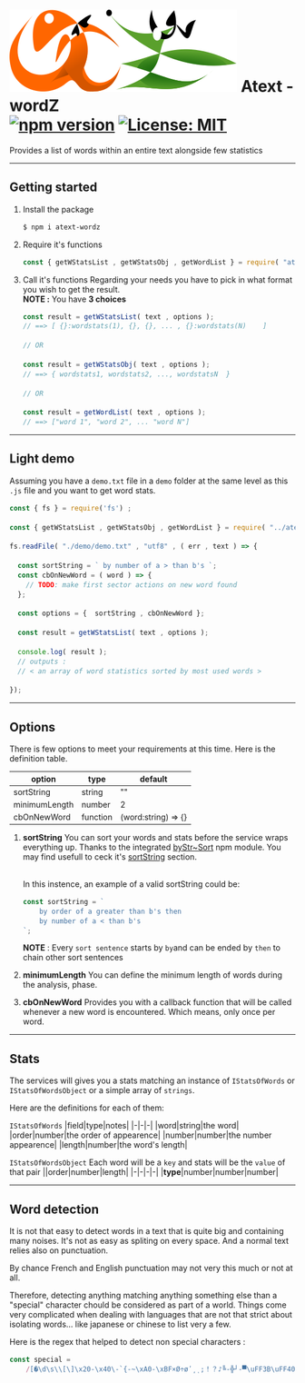 # <img id="module-logo" src="https://github.com/ManuUseGitHub/atext-wordz/blob/master/at-wz-logo.svg"> Atext - wordZ <br/> [![npm version](https://badge.fury.io/js/atext-wordz.svg)](https://badge.fury.io/js/atext-wordz) [![License: MIT](https://img.shields.io/badge/License-MIT-61dafb.svg)](https://github.com/ManuUseGitHub/atext-wordz/blob/master/LICENSE)

Provides a list of words within an entire text alongside few statistics

---

## Getting started

1. Install the package
    ```bash
    $ npm i atext-wordz
    ```
2. Require it's functions
    ```js
    const { getWStatsList , getWStatsObj , getWordList } = require( "atext-wordz" );
    ```
3. Call it's functions
   Regarding your needs you have to pick in what format you wish to get the result.<br/>
   **NOTE :** You have **3 choices**
    ```jsx
    const result = getWStatsList( text , options );
    // ==> [ {}:wordstats(1), {}, {}, ... , {}:wordstats(N)    ]

    // OR

    const result = getWStatsObj( text , options );
    // ==> { wordstats1, wordstats2, ..., wordstatsN  }

    // OR

    const result = getWordList( text , options );
    // ==> ["word 1", "word 2", ... "word N"]
    ```

---

## Light demo
Assuming you have a `demo.txt` file in a `demo` folder at the same level as this `.js` file and you want to get word stats.
```js
const { fs } = require('fs') ;

const { getWStatsList , getWStatsObj , getWordList } = require( "../atext-wordz" );

fs.readFile( "./demo/demo.txt" , "utf8" , ( err , text ) => {

  const sortString = ` by number of a > than b's `;
  const cbOnNewWord = ( word ) => {
    // TODO: make first sector actions on new word found
  };

  const options = {  sortString , cbOnNewWord };

  const result = getWStatsList( text , options );

  console.log( result );
  // outputs :
  // < an array of word statistics sorted by most used words >

});
```

---

## Options
There is few options to meet your requirements at this time. Here is the definition table.

| option | type | default |
|-|-|-|
|sortString|string|""|
|minimumLength|number|2|
|cbOnNewWord|function| (word:string) => {}|

1. **sortString**
    You can sort your words and stats before the service wraps everything up. Thanks to the integrated [byStr~Sort](https://www.npmjs.com/package/bystr-sort) npm module. You may find usefull to ceck it's [sortString](https://www.npmjs.com/package/bystr-sort#user-content-sortstring) section.

    <br/>
    In this instence, an example of a valid sortString could be:
    
    ```js
    const sortString = `
        by order of a greater than b's then
        by number of a < than b's
    `;
    ```
    **NOTE** : Every `sort sentence` starts by `by`and can be ended by `then` to chain other sort sentences
    <br/>
2. **minimumLength**
    You can define the minimum length of words during the analysis, phase.
    <br/>
    
3. **cbOnNewWord**
    Provides you with a callback function that will be called whenever a new word is encountered. Which means, only once per word.

---

## Stats
The services will gives you a stats matching an instance of `IStatsOfWords` or `IStatsOfWordsObject` or a simple array of `strings`.

Here are the definitions for each of them:

`IStatsOfWords`
|field|type|notes|
|-|-|-|
|word|string|the word|
|order|number|the order of appearence|
|number|number|the number appearence|
|length|number|the word's length|

`IStatsOfWordsObject`
Each word will be a `key` and stats will be the `value` of that pair
||order|number|length|
|-|-|-|-|
|**type**|number|number|number|

---

## Word detection
It is not that easy to detect words in a text that is quite big and containing many noises. It's not as easy as spliting on every space. And a normal text relies also on punctuation. 

By chance French and English punctuation may not very this much or not at all. 

Therefore, detecting anything matching anything something else than a "special" character chould be considered as part of a world. Things come very complicated when dealing with languages that are not that strict about isolating words... like japanese or chinese to list very a few.

Here is the regex that helped to detect non special characters :
```js
const special = 
    /[�\d\s\\[\]\x20-\x40\-`{-~\xA0-\xBF×Ø÷øʹ͵ͺ;！？♪╚-╬┘-▀\uFF3B\uFF40\uFF5B-\uFF65￥・（）]/i;
```
